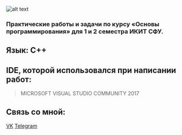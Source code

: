 ![alt text](http://ikit.sfu-kras.ru/files/ikit/RCd9ruiSIVw.jpg)

### Практические работы и задачи по курсу «Основы программирования» для 1 и 2 семестра ИКИТ СФУ. 

## Язык: С++

## IDE, которой использовался при написании работ:
> MICROSOFT VISUAL STUDIO COMMUNITY 2017

## Связь со мной: 
[VK](https://vk.com/zloysergunya)
[Telegram](https://t.me/zloysergunya)
